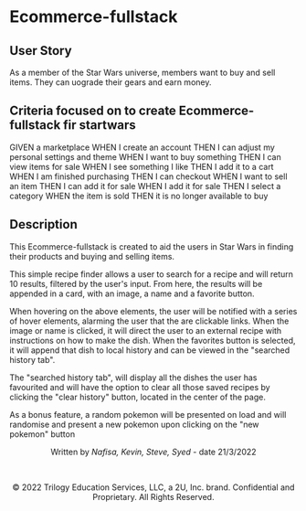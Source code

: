 # Ecommerce-fullstack
## User Story
As a member of the Star Wars universe, members want to buy and sell items. They can uograde their gears and earn money. 

## Criteria focused on to create Ecommerce-fullstack fir startwars
GIVEN a marketplace
WHEN I create an account
THEN I can adjust my personal settings and theme
WHEN I want to buy something
THEN I can view items for sale
WHEN I see something I like
THEN I add it to a cart
WHEN I am finished purchasing
THEN I can checkout
WHEN I want to sell an item
THEN I can add it for sale
WHEN I add it for sale
THEN I select a category
WHEN the item is sold
THEN it is no longer available to buy



## Description

This Ecommerce-fullstack is created to aid the users in Star Wars in finding their products and buying and selling items.

 This simple recipe finder allows a user to search for a recipe and will return 10 results, filtered by the user's input. From here, the results will be appended in a card, with an image, a name and a favorite button.

When hovering on the above elements, the user will be notified with a series of hover elements, alarming the user that the are clickable links. When the image or name is clicked, it will direct the user to an external recipe with instructions on how to make the dish. When the favorites button is selected, it will append that dish to local history and can be viewed in the "searched history tab".

The "searched history tab", will display all the dishes the user has favourited and will have the option to clear all those saved recipes by clicking the "clear history" button, located in the center of the page.

As a bonus feature, a random pokemon will be presented on load and will randomise and present a new pokemon upon clicking on the "new pokemon" button



<p style="text-align:center;">Written by <span style="font-style:italic">Nafisa, Kevin, Steve, Syed</span> - date 21/3/2022</p>
​
<p style="text-align:center;">© 2022 Trilogy Education Services, LLC, a 2U, Inc. brand. Confidential and Proprietary. All Rights Reserved.</p>
